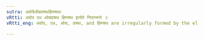 ```yaml
---
sutra: अवोदैधौद्मप्रश्रथहिमश्रथाः
vRtti: अवोद एध ओद्मप्रश्रथ हिमश्रथ इत्येते निपात्यन्ते ॥
vRtti_eng: अवोद, एध, ओद्म, प्रश्रथ, and हिमश्रथ are irregularly formed by the elision of न ॥

---
```

